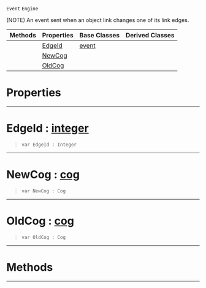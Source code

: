  `Event` `Engine`



(NOTE) An event sent when an object link changes one of its link edges.

|Methods|Properties|Base Classes|Derived Classes|
|---|---|---|---|
| |[ EdgeId](https://github.com/PlasmaEngine/PlasmaDocs/blob/master/code_reference/class_reference/objectlinkevent.markdown#edgeid-plasma-engine-docum)|[event](https://github.com/PlasmaEngine/PlasmaDocs/blob/master/code_reference/class_reference/event.markdown)| |
| |[ NewCog](https://github.com/PlasmaEngine/PlasmaDocs/blob/master/code_reference/class_reference/objectlinkevent.markdown#newcog-plasma-engine-docum)| | |
| |[ OldCog](https://github.com/PlasmaEngine/PlasmaDocs/blob/master/code_reference/class_reference/objectlinkevent.markdown#oldcog-plasma-engine-docum)| | |


 #  Properties


---  
 #  EdgeId : [integer](https://github.com/PlasmaEngine/PlasmaDocs/blob/master/code_reference/lightning_base_types/integer.markdown)

> 
> ``` lang=cpp, name=Lightning
> var EdgeId : Integer


---  
 #  NewCog : [cog](https://github.com/PlasmaEngine/PlasmaDocs/blob/master/code_reference/class_reference/cog.markdown)

> 
> ``` lang=cpp, name=Lightning
> var NewCog : Cog


---  
 #  OldCog : [cog](https://github.com/PlasmaEngine/PlasmaDocs/blob/master/code_reference/class_reference/cog.markdown)

> 
> ``` lang=cpp, name=Lightning
> var OldCog : Cog


---  
 #  Methods


---  
 

 